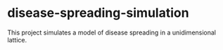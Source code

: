 # disease-spreading-simulation
This project simulates a model of disease spreading in a unidimensional lattice. 
